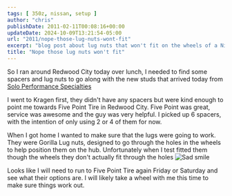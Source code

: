 ```yaml
---
tags: [ 350z, nissan, setup ]
author: "chris"
publishDate: 2011-02-11T00:08:16+00:00
updateDate: 2024-10-09T13:21:54-05:00
url: "2011/nope-those-lug-nuts-wont-fit"
excerpt: "blog post about lug nuts that won't fit on the wheels of a Nissan 350z"
title: "Nope those lug nuts won't fit"
---
```


So I ran around Redwood City today over lunch, I needed to find some spacers and lug nuts to go along with the new studs that arrived today from [Solo Performance Specialties](https://www.soloperformance.com)

I went to Kragen first, they didn't have any spacers but were kind enough to point me towards Five Point Tire in Redwood City. Five Point was great, service was awesome and the guy was very helpful. I picked up 6 spacers, with the intention of only using 2 or 4 of them for now.

When I got home I wanted to make sure that the lugs were going to work. They were Gorilla Lug nuts, designed to go through the holes in the wheels to help position them on the hub. Unfortunately when I test fitted them though the wheels they don't actually fit through the holes <img style="border-bottom-style: none; border-right-style: none; border-top-style: none; border-left-style: none" class="wlEmoticon wlEmoticon-sadsmile" alt="Sad smile" src="/assets/images/PublishThumbnails/Windows-Live-Writer/62ecb0783f7c_127C9/wlEmoticon-sadsmile_2.png" />

Looks like I will need to run to Five Point Tire again Friday or Saturday and see what their options are. I will likely take a wheel with me this time to make sure things work out.
